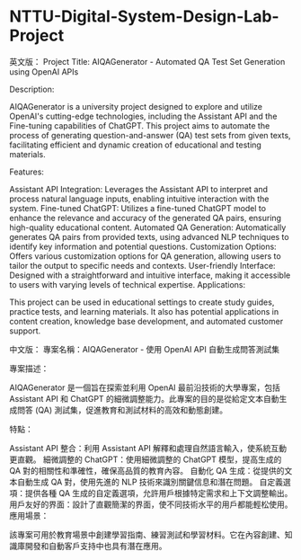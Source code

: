 # NTTU-Digital-System-Design-Lab-Project

英文版：
Project Title: AIQAGenerator - Automated QA Test Set Generation using OpenAI APIs

Description:

AIQAGenerator is a university project designed to explore and utilize OpenAI's cutting-edge technologies, including the Assistant API and the Fine-tuning capabilities of ChatGPT. This project aims to automate the process of generating question-and-answer (QA) test sets from given texts, facilitating efficient and dynamic creation of educational and testing materials.

Features:

Assistant API Integration: Leverages the Assistant API to interpret and process natural language inputs, enabling intuitive interaction with the system.
Fine-tuned ChatGPT: Utilizes a fine-tuned ChatGPT model to enhance the relevance and accuracy of the generated QA pairs, ensuring high-quality educational content.
Automated QA Generation: Automatically generates QA pairs from provided texts, using advanced NLP techniques to identify key information and potential questions.
Customization Options: Offers various customization options for QA generation, allowing users to tailor the output to specific needs and contexts.
User-friendly Interface: Designed with a straightforward and intuitive interface, making it accessible to users with varying levels of technical expertise.
Applications:

This project can be used in educational settings to create study guides, practice tests, and learning materials. It also has potential applications in content creation, knowledge base development, and automated customer support.

中文版：
專案名稱：AIQAGenerator - 使用 OpenAI API 自動生成問答測試集

專案描述：

AIQAGenerator 是一個旨在探索並利用 OpenAI 最前沿技術的大學專案，包括 Assistant API 和 ChatGPT 的細微調整能力。此專案的目的是從給定文本自動生成問答 (QA) 測試集，促進教育和測試材料的高效和動態創建。

特點：

Assistant API 整合：利用 Assistant API 解釋和處理自然語言輸入，使系統互動更直觀。
細微調整的 ChatGPT：使用細微調整的 ChatGPT 模型，提高生成的 QA 對的相關性和準確性，確保高品質的教育內容。
自動化 QA 生成：從提供的文本自動生成 QA 對，使用先進的 NLP 技術來識別關鍵信息和潛在問題。
自定義選項：提供各種 QA 生成的自定義選項，允許用戶根據特定需求和上下文調整輸出。
用戶友好的界面：設計了直觀簡潔的界面，使不同技術水平的用戶都能輕松使用。
應用場景：

該專案可用於教育場景中創建學習指南、練習測試和學習材料。它在內容創建、知識庫開發和自動客戶支持中也具有潛在應用。


